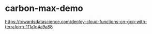# carbon-max-demo

https://towardsdatascience.com/deploy-cloud-functions-on-gcp-with-terraform-111a1c4a9a88